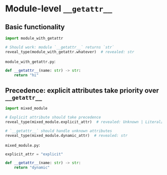 # Module-level `__getattr__`

## Basic functionality

```py
import module_with_getattr

# Should work: module `__getattr__` returns `str`
reveal_type(module_with_getattr.whatever)  # revealed: str
```

`module_with_getattr.py`:

```py
def __getattr__(name: str) -> str:
    return "hi"
```

## Precedence: explicit attributes take priority over `__getattr__`

```py
import mixed_module

# Explicit attribute should take precedence
reveal_type(mixed_module.explicit_attr)  # revealed: Unknown | Literal["explicit"]

# `__getattr__` should handle unknown attributes
reveal_type(mixed_module.dynamic_attr)  # revealed: str
```

`mixed_module.py`:

```py
explicit_attr = "explicit"

def __getattr__(name: str) -> str:
    return "dynamic"
```
